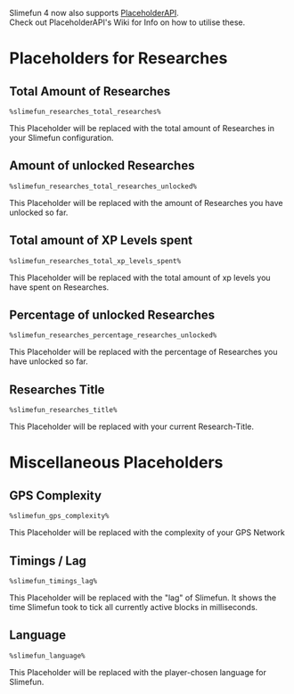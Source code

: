 Slimefun 4 now also supports [PlaceholderAPI](https://github.com/PlaceholderAPI/PlaceholderAPI).<br>
Check out PlaceholderAPI's Wiki for Info on how to utilise these.

# Placeholders for Researches

## Total Amount of Researches
`%slimefun_researches_total_researches%`

This Placeholder will be replaced with the total amount of Researches in your Slimefun configuration.

## Amount of unlocked Researches
`%slimefun_researches_total_researches_unlocked%`

This Placeholder will be replaced with the amount of Researches you have unlocked so far.

## Total amount of XP Levels spent
`%slimefun_researches_total_xp_levels_spent%`

This Placeholder will be replaced with the total amount of xp levels you have spent on Researches.

## Percentage of unlocked Researches
`%slimefun_researches_percentage_researches_unlocked%`

This Placeholder will be replaced with the percentage of Researches you have unlocked so far.

## Researches Title
`%slimefun_researches_title%`

This Placeholder will be replaced with your current Research-Title.

# Miscellaneous Placeholders

## GPS Complexity
`%slimefun_gps_complexity%`

This Placeholder will be replaced with the complexity of your GPS Network

## Timings / Lag
`%slimefun_timings_lag%`

This Placeholder will be replaced with the "lag" of Slimefun.
It shows the time Slimefun took to tick all currently active blocks in milliseconds.

## Language
`%slimefun_language%`

This Placeholder will be replaced with the player-chosen language for Slimefun.
